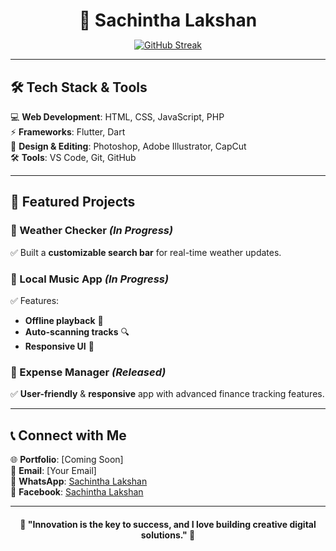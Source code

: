 <h1 align="center" style="margin-bottom: 0;">🚀 Sachintha Lakshan</h1>

<p align="center">
  <a href="https://git.io/streak-stats">
    <img src="https://streak-stats.demolab.com?user=sachicodex&theme=transparent&card_width=550" alt="GitHub Streak" />
  </a>
</p>

---

## 🛠️ Tech Stack & Tools  
💻 **Web Development**: HTML, CSS, JavaScript, PHP  
⚡ **Frameworks**: Flutter, Dart  
🎨 **Design & Editing**: Photoshop, Adobe Illustrator, CapCut  
🛠 **Tools**: VS Code, Git, GitHub  

---

## 🌟 Featured Projects  

### 🔹 Weather Checker *(In Progress)*  
✅ Built a **customizable search bar** for real-time weather updates.  

### 🔹 Local Music App *(In Progress)*  
✅ Features:
- **Offline playback** 🎵  
- **Auto-scanning tracks** 🔍  
- **Responsive UI** 📱  

### 🔹 Expense Manager *(Released)*  
✅ **User-friendly** & **responsive** app with advanced finance tracking features.  

---

## 📞 Connect with Me  
🌐 **Portfolio**: [Coming Soon]  
📩 **Email**: [Your Email]  
📱 **WhatsApp**: [Sachintha Lakshan](https://sync.short.gy/whatsapp)  
📘 **Facebook**: [Sachintha Lakshan](https://sync.short.gy/facebook)  

---

<h4 align="center">🚀 "Innovation is the key to success, and I love building creative digital solutions." 🚀</h4>
